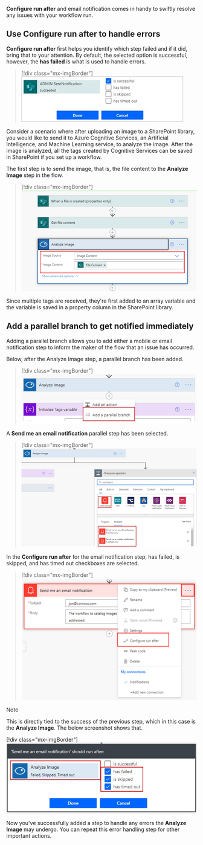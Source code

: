 **Configure run after** and email notification comes in handy to swiftly resolve any issues with your workflow run.

## Use Configure run after to handle errors

**Configure run after** first helps you identify which step failed and if it did, bring that to your attention. By default, the selected option is successful, however, the **has failed** is what is used to handle errors.

> [!div class="mx-imgBorder"]
> [![Screenshot of Configure run after with "is successful" selected.](../media/configure-run-after.jpg)](../media/configure-run-after.jpg#lightbox)

Consider a scenario where after uploading an image to a SharePoint library, you would like to send it to Azure Cognitive Services, an Artificial Intelligence, and Machine Learning service, to analyze the image. After the image is analyzed, all the tags created by Cognitive Services can be saved in SharePoint if you set up a workflow.

The first step is to send the image, that is, the file content to the **Analyze Image** step in the flow.

> [!div class="mx-imgBorder"]
> [![Screenshot of the Analyze Image action in the flow.](../media/analyze-image.png)](../media/analyze-image.png#lightbox)

Since multiple tags are received, they're first added to an array variable and the variable is saved in a property column in the SharePoint library.

## Add a parallel branch to get notified immediately

Adding a parallel branch allows you to add either a mobile or email notification step to inform the maker of the flow that an issue has occurred.

Below, after the Analyze Image step, a parallel branch has been added.

> [!div class="mx-imgBorder"]
> [![Screenshot of the plus sign below Analyze Image with Add a parallel branch highlighted.](../media/add-parallel-branch.jpg)](../media/add-parallel-branch.jpg#lightbox)

A **Send me an email notification** parallel step has been selected.

> [!div class="mx-imgBorder"]
> [![Screenshot of the Choose an operation dialog for the parallel branch with search results for notification highlighted.](../media/notification-options.jpg)](../media/notification-options.jpg#lightbox)

In the **Configure run after** for the email notification step, has failed, is skipped, and has timed out checkboxes are selected.

> [!div class="mx-imgBorder"]
> [![Screenshot of the Send me an email notification action with the ellpsis button selected to reveal the Configure run after option.](../media/notification.png)](../media/notification.png#lightbox)

> [!Note]
> This is directly tied to the success of the previous step, which in this case is the **Analyze Image**. The below screenshot shows that.
>
> [!div class="mx-imgBorder"]
> [![Screenshot of ](../media/configure-run-after-options.jpg)](../media/configure-run-after-options.jpg#lightbox)

Now you've successfully added a step to handle any errors the **Analyze Image** may undergo. You can repeat this error handling step for other important actions.
